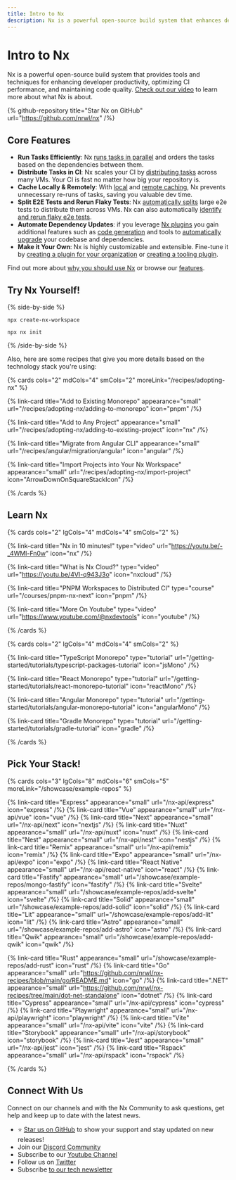 ```yaml
---
title: Intro to Nx
description: Nx is a powerful open-source build system that enhances developer productivity, optimizes CI performance, and maintains code quality with features like task caching and distribution.
---
```


# Intro to Nx

Nx is a powerful open-source build system that provides tools and techniques for enhancing developer productivity, optimizing CI performance, and maintaining code quality. [Check out our video](/getting-started/why-nx) to learn more about what Nx is about.

{% github-repository title="Star Nx on GitHub" url="https://github.com/nrwl/nx" /%}

## Core Features

- **Run Tasks Efficiently**: Nx [runs tasks in parallel](/features/run-tasks) and orders the tasks based on the dependencies between them.
- **Distribute Tasks in CI**: Nx scales your CI by [distributing tasks](/ci/features/distribute-task-execution) across many VMs. Your CI is fast no matter how big your repository is.
- **Cache Locally & Remotely**: With [local](/features/cache-task-results) and [remote caching](/ci/features/remote-cache), Nx prevents unnecessary re-runs of tasks, saving you valuable dev time.
- **Split E2E Tests and Rerun Flaky Tests**: Nx [automatically splits](/ci/features/split-e2e-tasks) large e2e tests to distribute them across VMs. Nx can also automatically [identify and rerun flaky e2e tests](/ci/features/flaky-tasks).
- **Automate Dependency Updates**: if you leverage [Nx plugins](/concepts/nx-plugins) you gain additional features such as [code generation](/features/generate-code) and tools to [automatically upgrade](features/automate-updating-dependencies) your codebase and dependencies.
- **Make it Your Own**: Nx is highly customizable and extensible. Fine-tune it by [creating a plugin for your organization](/extending-nx/tutorials/organization-specific-plugin) or [creating a tooling plugin](/extending-nx/tutorials/tooling-plugin).

<!-- - **Monorepo and Single Projects**: Nx supports both, monorepos as well as single-project (standalone) workspaces. -->

Find out more about [why you should use Nx](/getting-started/why-nx) or browse our [features](/features).

## Try Nx Yourself!

{% side-by-side %}

```shell {% title="Create a new workspace" %}
npx create-nx-workspace
```

```shell {% title="Add Nx to an existing workspace" %}
npx nx init
```

{% /side-by-side %}

Also, here are some recipes that give you more details based on the technology stack you're using:

{% cards cols="2" mdCols="4" smCols="2" moreLink="/recipes/adopting-nx" %}

{% link-card title="Add to Existing Monorepo" appearance="small" url="/recipes/adopting-nx/adding-to-monorepo" icon="pnpm" /%}

{% link-card title="Add to Any Project" appearance="small" url="/recipes/adopting-nx/adding-to-existing-project" icon="nx" /%}

{% link-card title="Migrate from Angular CLI" appearance="small" url="/recipes/angular/migration/angular" icon="angular" /%}

{% link-card title="Import Projects into Your Nx Workspace" appearance="small" url="/recipes/adopting-nx/import-project" icon="ArrowDownOnSquareStackIcon" /%}

{% /cards %}

## Learn Nx

{% cards cols="2" lgCols="4" mdCols="4" smCols="2" %}

{% link-card title="Nx in 10 minutes!" type="video" url="https://youtu.be/-_4WMl-Fn0w" icon="nx" /%}

{% link-card title="What is Nx Cloud?" type="video" url="https://youtu.be/4VI-q943J3o" icon="nxcloud" /%}

{% link-card title="PNPM Workspaces to Distributed CI" type="course" url="/courses/pnpm-nx-next" icon="pnpm" /%}

{% link-card title="More On Youtube" type="video" url="https://www.youtube.com/@nxdevtools" icon="youtube" /%}

{% /cards %}

{% cards cols="2" lgCols="4" mdCols="4" smCols="2" %}

{% link-card title="TypeScript Monorepo" type="tutorial" url="/getting-started/tutorials/typescript-packages-tutorial" icon="jsMono" /%}

{% link-card title="React Monorepo" type="tutorial" url="/getting-started/tutorials/react-monorepo-tutorial" icon="reactMono" /%}

{% link-card title="Angular Monorepo" type="tutorial" url="/getting-started/tutorials/angular-monorepo-tutorial" icon="angularMono" /%}

{% link-card title="Gradle Monorepo" type="tutorial" url="/getting-started/tutorials/gradle-tutorial" icon="gradle" /%}

{% /cards %}

## Pick Your Stack!

{% cards cols="3" lgCols="8" mdCols="6" smCols="5" moreLink="/showcase/example-repos" %}

{% link-card title="Express" appearance="small" url="/nx-api/express" icon="express" /%}
{% link-card title="Vue" appearance="small" url="/nx-api/vue" icon="vue" /%}
{% link-card title="Next" appearance="small" url="/nx-api/next" icon="nextjs" /%}
{% link-card title="Nuxt" appearance="small" url="/nx-api/nuxt" icon="nuxt" /%}
{% link-card title="Nest" appearance="small" url="/nx-api/nest" icon="nestjs" /%}
{% link-card title="Remix" appearance="small" url="/nx-api/remix" icon="remix" /%}
{% link-card title="Expo" appearance="small" url="/nx-api/expo" icon="expo" /%}
{% link-card title="React Native" appearance="small" url="/nx-api/react-native" icon="react" /%}
{% link-card title="Fastify" appearance="small" url="/showcase/example-repos/mongo-fastify" icon="fastify" /%}
{% link-card title="Svelte" appearance="small" url="/showcase/example-repos/add-svelte" icon="svelte" /%}
{% link-card title="Solid" appearance="small" url="/showcase/example-repos/add-solid" icon="solid" /%}
{% link-card title="Lit" appearance="small" url="/showcase/example-repos/add-lit" icon="lit" /%}
{% link-card title="Astro" appearance="small" url="/showcase/example-repos/add-astro" icon="astro" /%}
{% link-card title="Qwik" appearance="small" url="/showcase/example-repos/add-qwik" icon="qwik" /%}

{% link-card title="Rust" appearance="small" url="/showcase/example-repos/add-rust" icon="rust" /%}
{% link-card title="Go" appearance="small" url="https://github.com/nrwl/nx-recipes/blob/main/go/README.md" icon="go" /%}
{% link-card title=".NET" appearance="small" url="https://github.com/nrwl/nx-recipes/tree/main/dot-net-standalone" icon="dotnet" /%}
{% link-card title="Cypress" appearance="small" url="/nx-api/cypress" icon="cypress" /%}
{% link-card title="Playwright" appearance="small" url="/nx-api/playwright" icon="playwright" /%}
{% link-card title="Vite" appearance="small" url="/nx-api/vite" icon="vite" /%}
{% link-card title="Storybook" appearance="small" url="/nx-api/storybook" icon="storybook" /%}
{% link-card title="Jest" appearance="small" url="/nx-api/jest" icon="jest" /%}
{% link-card title="Rspack" appearance="small" url="/nx-api/rspack" icon="rspack" /%}

{% /cards %}

## Connect With Us

Connect on our channels and with the Nx Community to ask questions, get help and keep up to date with the latest news.

- ⭐️ [Star us on GitHub](https://github.com/nrwl/nx) to show your support and stay updated on new releases!
- Join our [Discord Community](https://go.nx.dev/community)
- Subscribe to our [Youtube Channel](https://www.youtube.com/@nxdevtools)
- Follow us on [Twitter](https://twitter.com/nxdevtools)
- Subscribe [to our tech newsletter](https://go.nrwl.io/nx-newsletter)
